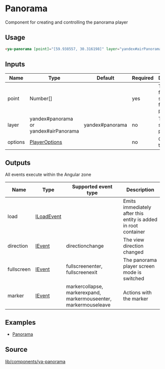 # Panorama

Component for creating and controlling the panorama player

## Usage

```html
<ya-panorama [point]="[59.938557, 30.316198]" layer="yandex#airPanorama"></ya-panorama>
```

## Inputs

| Name    | Type                                  | Default         | Required | Description                                  |
| ------- | ------------------------------------- | --------------- | -------- | -------------------------------------------- |
| point   | Number[]                              |                 | yes      | The point for searching for nearby panoramas |
| layer   | yandex#panorama or yandex#airPanorama | yandex#panorama | no       | The layer to search for panoramas            |
| options | [PlayerOptions]                       |                 | no       | Options for the player                       |

[playeroptions]: https://tech.yandex.com/maps/jsapi/doc/2.1/ref/reference/panorama.Player-docpage/#panorama.Player__param-options

## Outputs

All events execute within the Angular zone

| Name       | Type         | Supported event type                                             | Description                                                    |
| ---------- | ------------ | ---------------------------------------------------------------- | -------------------------------------------------------------- |
| load       | [ILoadEvent] |                                                                  | Emits immediately after this entity is added in root container |
| direction  | [IEvent]     | directionchange                                                  | The view direction changed                                     |
| fullscreen | [IEvent]     | fullscreenenter, fullscreenexit                                  | The panorama player screen mode is switched                    |
| marker     | [IEvent]     | markercollapse, markerexpand, markermouseenter, markermouseleave | Actions with the marker                                        |

[iloadevent]: interfaces/load-event.md
[ievent]: interfaces/event.md

## Examples

- [Panorama](https://stackblitz.com/edit/panorama)

## Source

[lib/components/ya-panorama](https://github.com/ddubrava/angular8-yandex-maps/tree/master/projects/angular8-yandex-maps/src/lib/components/ya-panorama)
